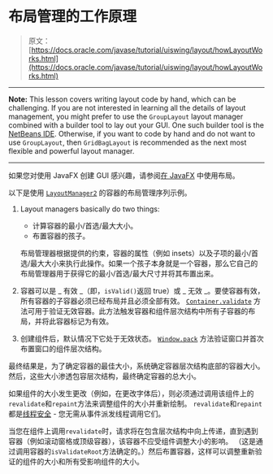 # 布局管理的工作原理

> 原文： [https://docs.oracle.com/javase/tutorial/uiswing/layout/howLayoutWorks.html](https://docs.oracle.com/javase/tutorial/uiswing/layout/howLayoutWorks.html)

* * *

**Note:** This lesson covers writing layout code by hand, which can be challenging. If you are not interested in learning all the details of layout management, you might prefer to use the `GroupLayout` layout manager combined with a builder tool to lay out your GUI. One such builder tool is the [NetBeans IDE](../learn/index.html). Otherwise, if you want to code by hand and do not want to use `GroupLayout`, then `GridBagLayout` is recommended as the next most flexible and powerful layout manager.

* * *

如果您对使用 JavaFX 创建 GUI 感兴趣，请参阅[在 JavaFX](https://docs.oracle.com/javase/8/javafx/layout-tutorial/index.html) 中使用布局。

以下是使用 [`LayoutManager2`](https://docs.oracle.com/javase/8/docs/api/java/awt/LayoutManager2.html) 的容器的布局管理序列示例。

1.  Layout managers basically do two things:
    *   计算容器的最小/首选/最大大小。
    *   布置容器的孩子。

    布局管理器根据提供的约束，容器的属性（例如 insets）以及子项的最小/首选/最大大小来执行此操作。如果一个孩子本身就是一个容器，那么它自己的布局管理器用于获得它的最小/首选/最大尺寸并将其布置出来。

2.  容器可以是 _ 有效 _（即，`isValid()`返回 true）或 _ 无效 _。要使容器有效，所有容器的子容器必须已经布局并且必须全部有效。 [`Container.validate`](https://docs.oracle.com/javase/8/docs/api/java/awt/Container.html#validate--) 方法可用于验证无效容器。此方法触发容器和组件层次结构中所有子容器的布局，并将此容器标记为有效。

3.  创建组件后，默认情况下它处于无效状态。 [`Window.pack`](https://docs.oracle.com/javase/8/docs/api/java/awt/Window.html) 方法验证窗口并首次布置窗口的组件层次结构。

最终结果是，为了确定容器的最佳大小，系统确定容器层次结构底部的容器大小。然后，这些大小渗透包容层次结构，最终确定容器的总大小。

如果组件的大小发生更改（例如，在更改字体后），则必须通过调用该组件上的`revalidate`和`repaint`方法来调整组件的大小并重新绘制。 `revalidate`和`repaint`都是[线程安全](../concurrency/index.html) - 您无需从事件派发线程调用它们。

当您在组件上调用`revalidate`时，请求将在包含层次结构中向上传递，直到遇到容器（例如滚动窗格或顶级容器），该容器不应受组件调整大小的影响。 （这是通过调用容器的`isValidateRoot`方法确定的。）然后布置容器，这样可以调整重新验证的组件的大小和所有受影响组件的大小。